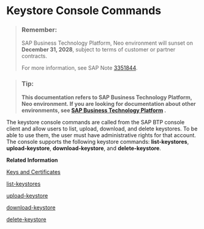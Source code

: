 <!-- loio20b6fbde34b1438dbceb83e1c5e42411 -->

# Keystore Console Commands

> ### Remember:  
> SAP Business Technology Platform, Neo environment will sunset on **December 31, 2028**, subject to terms of customer or partner contracts.
> 
> For more information, see SAP Note [3351844](https://me.sap.com/notes/3351844).

> ### Tip:  
> **This documentation refers to SAP Business Technology Platform, Neo environment. If you are looking for documentation about other environments, see [SAP Business Technology Platform](https://help.sap.com/docs/btp/sap-business-technology-platform/sap-business-technology-platform?version=Cloud) .**

The keystore console commands are called from the SAP BTP console client and allow users to list, upload, download, and delete keystores. To be able to use them, the user must have administrative rights for that account. The console supports the following keystore commands: **list-keystores**, **upload-keystore**, **download-keystore**, and **delete-keystore**.

**Related Information**  


[Keys and Certificates](keys-and-certificates-3735938.md)

[list-keystores](../50-administration-and-ops-neo/list-keystores-fa3c4af.md "This command is used to list the available keystores. You can list keystores on subaccount, application, and subscription levels.")

[upload-keystore](../50-administration-and-ops-neo/upload-keystore-dea2506.md "This command is used to upload a keystore by uploading the keystore file. You can upload keystores on subaccount, application, and subscription levels.")

[download-keystore](../50-administration-and-ops-neo/download-keystore-b45597c.md "This command is used to download a keystore by downloading the keystore file. You can download keystores on subaccount, application, and subscription levels.")

[delete-keystore](../50-administration-and-ops-neo/delete-keystore-0c8539c.md "This command is used to delete a keystore by deleting the keystore file. You can delete keystores on subaccount, application, and subscription levels.")

